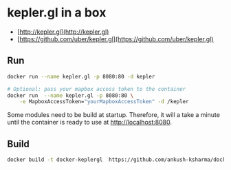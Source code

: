 # kepler.gl in a box

* [http://kepler.gl](http://kepler.gl)
* [https://github.com/uber/kepler.gl](https://github.com/uber/kepler.gl)

## Run

```bash
docker run --name kepler.gl -p 8080:80 -d kepler

# Optional: pass your mapbox access token to the container
docker run  --name kepler.gl -p 8080:80 \
	-e MapboxAccessToken="yourMapboxAccessToken" -d /kepler
```

Some modules need to be build at startup. Therefore, it will a take a minute until the container is ready to use
at [http://localhost:8080](http://localhost:8080).

## Build

```bash
docker build -t docker-keplergl  https://github.com/ankush-ksharma/docker-kepler.git
```

